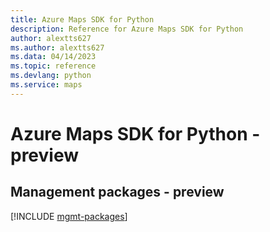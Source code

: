 ```yaml
---
title: Azure Maps SDK for Python
description: Reference for Azure Maps SDK for Python
author: alextts627
ms.author: alextts627
ms.data: 04/14/2023
ms.topic: reference
ms.devlang: python
ms.service: maps
---
```

# Azure Maps SDK for Python - preview

## Management packages - preview
[!INCLUDE [mgmt-packages](maps-mgmt-index.md)]
